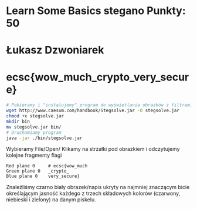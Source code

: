 # Learn Some Basics stegano Punkty: 50
# Łukasz Dzwoniarek

# ecsc{wow_much_crypto_very_secure}

```bash
# Pobieramy i "instalujemy" program do wyświetlania obrazków z filtrami
wget http://www.caesum.com/handbook/Stegsolve.jar -O stegsolve.jar
chmod +x stegsolve.jar
mkdir bin
mv stegsolve.jar bin/
# Uruchamiamy program
java -jar ./bin/stegsolve.jar 
```
Wybieramy File/Open/
Klikamy na strzałki pod obrazkiem i odczytujemy kolejne fragmenty flagi
```
Red plane 0     # ecsc{wow_much
Green plane 0   _crypto_
Blue plane 0    very_secure}
```
Znaleźliśmy czarno biały obrazek/napis ukryty na najmniej znaczącym bicie określającym jasność każdego z trzech składowych kolorów (czarwony, niebieski i zielony) na danym piskelu.
